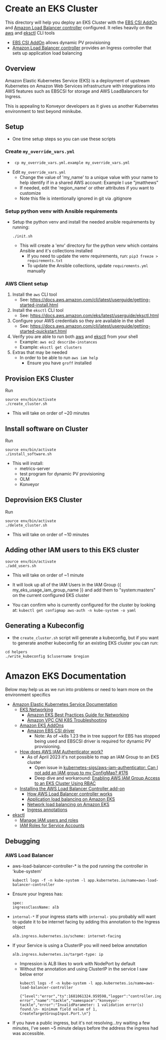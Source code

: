 # Create an EKS Cluster
This directory will help you deploy an EKS Cluster with the [EBS CSI AddOn](https://docs.aws.amazon.com/eks/latest/userguide/ebs-csi.html) and [Amazon Load Balancer controller](https://github.com/kubernetes-sigs/aws-load-balancer-controller) configured.  It relies heavily on the [aws](https://docs.aws.amazon.com/cli/latest/userguide/getting-started-install.html) and [eksctl](https://docs.aws.amazon.com/eks/latest/userguide/eksctl.html) CLI tools
 * [EBS CSI AddOn](https://docs.aws.amazon.com/eks/latest/userguide/ebs-csi.html) allows dynamic PV provisioning
 * [Amazon Load Balancer controller](https://github.com/kubernetes-sigs/aws-load-balancer-controller) provides an Ingress controller that sets up application load balancing

## Overview
Amazon Elastic Kubernetes Service (EKS) is a deployment of upstream Kubernetes on Amazon Web Services infrastructure with integrations into AWS features such as EBSCSI for storage and AWS LoadBalancers for Ingress.  

This is appealing to Konveyor developers as it gives us another Kubernetes environment to test beyond minikube.

## Setup
* One time setup steps so you can use these scripts
### Create `my_override_vars.yml`
* ```
   cp my_override_vars.yml.example my_override_vars.yml
   ```
* Edit `my_override_vars.yml`
  * Change the value of 'my_name' to a unique value with your name to help identify if in a shared AWS account:  Example I use "jmatthews"
  * If needed, edit the 'region_name' or other attributes if you want to customize
  * Note this file is intentionally ignored in git via .gitignore
### Setup python venv with Ansible requirements
* Setup the python venv and install the needed ansible requirements by running:
  ```
  ./init.sh
  ```
    *  This will create a 'env' directory for the python venv which contains Ansible and it's collections installed
       *  If you need to update the venv requirements, run: `pip3 freeze > requirements.txt`
       *  To update the Ansible collections, update `requirements.yml` manually
### AWS Client setup
1. Install the `aws` CLI tool
   * See:  https://docs.aws.amazon.com/cli/latest/userguide/getting-started-install.html
1. Install the `eksctl` CLI tool
   * See: https://docs.aws.amazon.com/eks/latest/userguide/eksctl.html
1. Configure your AWS credentials so they are available in the shell
   * See: https://docs.aws.amazon.com/cli/latest/userguide/getting-started-quickstart.html
1. Verify you are able to run both [aws](https://docs.aws.amazon.com/cli/latest/userguide/getting-started-install.html) and [eksctl](https://docs.aws.amazon.com/eks/latest/userguide/eksctl.html) from your shell 
   * Example: `aws ec2 describe-instances`
   * Example: `eksctl get clusters`
1. Extras that may be needed
   * In order to be able to run `aws iam help`
     * Ensure you have `groff` installed

## Provision EKS Cluster
Run
```
source env/bin/activate
./create_cluster.sh
```
   * This will take on order of ~20 minutes

## Install software on Cluster
Run
```
source env/bin/activate
./install_software.sh
```
   * This will install:
     * metrics-server
     * test program for dynamic PV provisioning
     * OLM
     * Konveyor 

## Deprovision EKS Cluster
Run 
```
source env/bin/activate
./delete_cluster.sh
```
   * This will take on order of ~10 minutes

## Adding other IAM users to this EKS cluster
```
source env/bin/activate
./add_users.sh
```
   * This will take on order of ~1 minute
   * It will look up all of the IAM Users in the IAM Group {{ my_eks_usage_iam_group_name }} and add them to "system:masters" on the current configured EKS cluster

* You can confirm who is currently configured for the cluster by looking at:
      ```
      kubectl get configmap aws-auth -n kube-system -o yaml
      ```

## Generating a Kubeconfig
* the `create_cluster.sh` script will generate a kubeconfig, but if you want to generate another kubeconfig for an existing EKS cluster you can run:
```
cd helpers
./write_kubeconfig $clusername $region
```

# Amazon EKS Documentation
Below may help us as we run into problems or need to learn more on the environment specifics 
* [Amazon Elastic Kubernetes Service Documentation](https://docs.aws.amazon.com/eks/index.html)
  * [EKS Networking](https://docs.aws.amazon.com/eks/latest/userguide/eks-networking.html)
    * [Amazon EKS Best Practices Guide for Networking](https://aws.github.io/aws-eks-best-practices/networking/index/)
    * [Amazon VPC CNI K8S Troubleshooting](https://github.com/aws/amazon-vpc-cni-k8s/blob/master/docs/troubleshooting.md) 
  * [Amazon EKS AddOns](https://docs.aws.amazon.com/eks/latest/userguide/eks-add-ons.html)
    * [Amazon EBS CSI driver](https://docs.aws.amazon.com/eks/latest/userguide/ebs-csi.html)
      * Note:  As of ~k8s 1.23 the in tree support for EBS has stopped being used and EBSCSI driver is required for dynamic PV provisioning.
  * [How does AWS IAM Authenticator work?](https://github.com/kubernetes-sigs/aws-iam-authenticator#how-does-it-work)
    * As of April 2023 it's not possible to map an IAM Group to an EKS cluster
      * Open issue in [kubernetes-sigs/aws-iam-authenticator: Can I not add an IAM group to my ConfigMap? #176](https://github.com/kubernetes-sigs/aws-iam-authenticator/issues/176)
      * Deep dive and workaround:  [Enabling AWS IAM Group Access to an EKS Cluster Using RBAC](https://eng.grip.security/enabling-aws-iam-group-access-to-an-eks-cluster-using-rbac)
  * [Installing the AWS Load Balancer Controller add-on](https://docs.aws.amazon.com/eks/latest/userguide/aws-load-balancer-controller.html)
    * [How AWS Load Balancer controller works](https://github.com/kubernetes-sigs/aws-load-balancer-controller/blob/main/docs/how-it-works.md)
    * [Application load balancing on Amazon EKS](https://docs.aws.amazon.com/eks/latest/userguide/alb-ingress.html)
    * [Network load balancing on Amazon EKS](https://docs.aws.amazon.com/eks/latest/userguide/network-load-balancing.html)
    * [Ingress annotations](https://kubernetes-sigs.github.io/aws-load-balancer-controller/v2.4/guide/ingress/annotations/)
* [eksctl](https://eksctl.io/)
  * [Manage IAM users and roles](https://eksctl.io/usage/iam-identity-mappings/)
  * [IAM Roles for Service Accounts](https://eksctl.io/usage/iamserviceaccounts/)

## Debugging
### AWS Load Balancer
   * aws-load-balancer-controller-* is the pod running the controller in 'kube-system'
      ```
      kubectl logs -f -n kube-system -l app.kubernetes.io/name=aws-load-balancer-controller
      ```
   * Ensure your Ingress has: 
      ```
      spec:
      ingressClassName: alb
      ```
   * `internal-*`
      If your ingress starts with `internal-` you probably will want to update it to be internet facing by adding this annotation to the Ingress object
      ```
      alb.ingress.kubernetes.io/scheme: internet-facing
      ```
   * If your Service is using a ClusterIP you will need below annotation
      ```
      alb.ingress.kubernetes.io/target-type: ip
      ```
        * Impression is ALB likes to work with NodePort by default
        * Without the annotation and using ClusterIP in the service I saw below error
            ```
            kubectl logs -f -n kube-system -l app.kubernetes.io/name=aws-load-balancer-controller

            {"level":"error","ts":1681061324.959598,"logger":"controller.ingress","msg":"Reconciler error","name":"tackle","namespace":"konveyor-tackle","error":"InvalidParameter: 1 validation error(s) found.\n- minimum field value of 1, CreateTargetGroupInput.Port.\n"}
            ```
   * If you have a public ingress, but it's not resolving...try waiting a few minutes, I've seen ~5 minute delays before the address the ingress had was accessible.